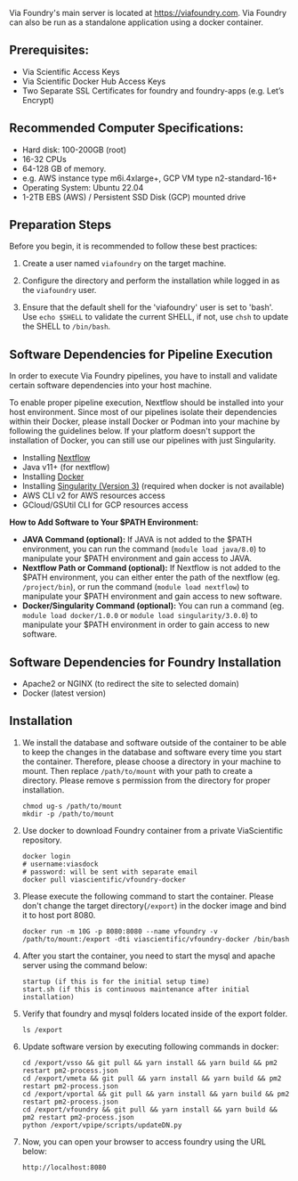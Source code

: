 Via Foundry's main server is located at <https://viafoundry.com>. Via Foundry can also be run as a standalone application using a docker container.

## Prerequisites:

- Via Scientific Access Keys
- Via Scientific Docker Hub Access Keys
- Two Separate SSL Certificates for foundry and foundry-apps (e.g. Let’s Encrypt)

## Recommended Computer Specifications:

- Hard disk: 100-200GB (root)
- 16-32 CPUs
- 64-128 GB of memory.
- e.g. AWS instance type m6i.4xlarge+, GCP VM type n2-standard-16+
- Operating System: Ubuntu 22.04
- 1-2TB EBS (AWS) / Persistent SSD Disk (GCP) mounted drive

## Preparation Steps

Before you begin, it is recommended to follow these best practices:

1. Create a user named `viafoundry` on the target machine.

2. Configure the directory and perform the installation while logged in as the `viafoundry` user.

3. Ensure that the default shell for the 'viafoundry' user is set to 'bash'. Use `echo $SHELL` to validate the current SHELL, if not, use `chsh` to update the SHELL to `/bin/bash`.
   
## Software Dependencies for Pipeline Execution

In order to execute Via Foundry pipelines, you have to install and validate
certain software dependencies into your host machine.

To enable proper pipeline execution, Nextflow should be installed into
your host environment. Since most of our pipelines isolate their
dependencies within their Docker, please
install Docker or Podman into your machine by following the guidelines
below. If your platform doesn't support the installation of Docker, you
can still use our pipelines with just Singularity.

- Installing
  [Nextflow](https://www.nextflow.io/docs/latest/getstarted.html)
- Java v11+ (for nextflow)
- Installing
  [Docker](https://docs.docker.com/engine/install/)
- Installing [Singularity (Version 3)](https://docs.sylabs.io/guides/3.0/user-guide/installation.html) (required when docker is not available)
- AWS CLI v2 for AWS resources access
- GCloud/GSUtil CLI for GCP resources access

**How to Add Software to Your $PATH Environment:**

- **JAVA Command (optional):** If JAVA is not added to the $PATH
  environment, you can run the command (`module load java/8.0`) to
  manipulate your $PATH environment and gain access to JAVA.
- **Nextflow Path or Command (optional):** If Nextflow is not added
  to the $PATH environment, you can either enter the path of the
  nextflow (eg. `/project/bin`), or run the command
  (`module load nextflow`) to manipulate your $PATH environment and
  gain access to new software.
- **Docker/Singularity Command (optional):** You can run a command
  (eg. `module load docker/1.0.0` or
  `module load singularity/3.0.0`) to manipulate your $PATH
  environment in order to gain access to new software.

## Software Dependencies for Foundry Installation

- Apache2 or NGINX (to redirect the site to selected domain)
- Docker (latest version)

## Installation

1.  We install the database and software outside of the container to be able to keep the changes in the database and software every time you start the container. Therefore, please choose a directory in your machine to mount. Then replace `/path/to/mount` with your path to create a directory. Please remove s permission from the directory for proper installation.

        chmod ug-s /path/to/mount
        mkdir -p /path/to/mount

2.  Use docker to download Foundry container from a private ViaScientific repository.

        docker login
        # username:viasdock
        # password: will be sent with separate email
        docker pull viascientific/vfoundry-docker

3.  Please execute the following command to start the container. Please don't change the target directory(`/export`) in the docker image and bind it to host port 8080.

        docker run -m 10G -p 8080:8080 --name vfoundry -v /path/to/mount:/export -dti viascientific/vfoundry-docker /bin/bash

4.  After you start the container, you need to start the mysql and apache server using the command below:

        startup (if this is for the initial setup time)
        start.sh (if this is continuous maintenance after initial installation)

5.  Verify that foundry and mysql folders located inside of the export folder.

        ls /export

6.  Update software version by executing following commands in docker:

        cd /export/vsso && git pull && yarn install && yarn build && pm2 restart pm2-process.json
        cd /export/vmeta && git pull && yarn install && yarn build && pm2 restart pm2-process.json
        cd /export/vportal && git pull && yarn install && yarn build && pm2 restart pm2-process.json
        cd /export/vfoundry && git pull && yarn install && yarn build && pm2 restart pm2-process.json
        python /export/vpipe/scripts/updateDN.py

7.  Now, you can open your browser to access foundry using the URL below:

        http://localhost:8080
